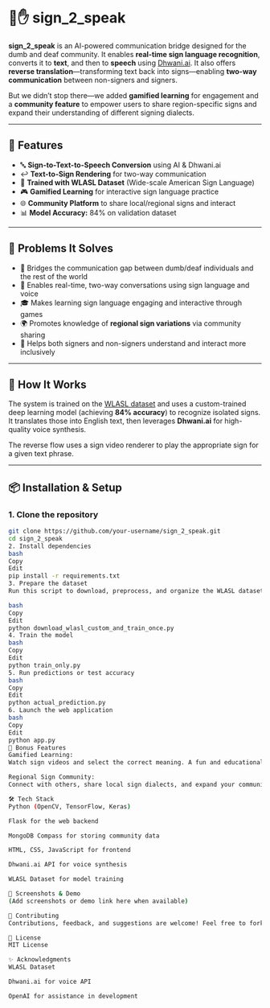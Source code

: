 # 🧠✋ sign_2_speak

**sign_2_speak** is an AI-powered communication bridge designed for the dumb and deaf community. It enables **real-time sign language recognition**, converts it to **text**, and then to **speech** using [Dhwani.ai](https://dhwani.ai/). It also offers **reverse translation**—transforming text back into signs—enabling **two-way communication** between non-signers and signers. 

But we didn’t stop there—we added **gamified learning** for engagement and a **community feature** to empower users to share region-specific signs and expand their understanding of different signing dialects.

---

## 🚀 Features

- 🔤 **Sign-to-Text-to-Speech Conversion** using AI & Dhwani.ai
- ↩️ **Text-to-Sign Rendering** for two-way communication
- 🧠 **Trained with WLASL Dataset** (Wide-scale American Sign Language)
- 🎮 **Gamified Learning** for interactive sign language practice
- 🌐 **Community Platform** to share local/regional signs and interact
- 📊 **Model Accuracy:** 84% on validation dataset

---

## 🧩 Problems It Solves

- 🧏 Bridges the communication gap between dumb/deaf individuals and the rest of the world
- 💬 Enables real-time, two-way conversations using sign language and voice
- 🎓 Makes learning sign language engaging and interactive through games
- 🌍 Promotes knowledge of **regional sign variations** via community sharing
- 🔄 Helps both signers and non-signers understand and interact more inclusively

---

## 🧠 How It Works

The system is trained on the [WLASL dataset](https://www.kaggle.com/datasets/dxye/isolated-sign-language-dataset) and uses a custom-trained deep learning model (achieving **84% accuracy**) to recognize isolated signs. It translates those into English text, then leverages **Dhwani.ai** for high-quality voice synthesis.

The reverse flow uses a sign video renderer to play the appropriate sign for a given text phrase.

---

## 📦 Installation & Setup

### 1. Clone the repository

```bash
git clone https://github.com/your-username/sign_2_speak.git
cd sign_2_speak
2. Install dependencies
bash
Copy
Edit
pip install -r requirements.txt
3. Prepare the dataset
Run this script to download, preprocess, and organize the WLASL dataset:

bash
Copy
Edit
python download_wlasl_custom_and_train_once.py
4. Train the model
bash
Copy
Edit
python train_only.py
5. Run predictions or test accuracy
bash
Copy
Edit
python actual_prediction.py
6. Launch the web application
bash
Copy
Edit
python app.py
🌟 Bonus Features
Gamified Learning:
Watch sign videos and select the correct meaning. A fun and educational quiz for the hearing/speech impaired.

Regional Sign Community:
Connect with others, share local sign dialects, and expand your communication toolkit.

🛠️ Tech Stack
Python (OpenCV, TensorFlow, Keras)

Flask for the web backend

MongoDB Compass for storing community data

HTML, CSS, JavaScript for frontend

Dhwani.ai API for voice synthesis

WLASL Dataset for model training

📸 Screenshots & Demo
(Add screenshots or demo link here when available)

🤝 Contributing
Contributions, feedback, and suggestions are welcome! Feel free to fork the repo and submit a PR.

📄 License
MIT License

✨ Acknowledgments
WLASL Dataset

Dhwani.ai for voice API

OpenAI for assistance in development
